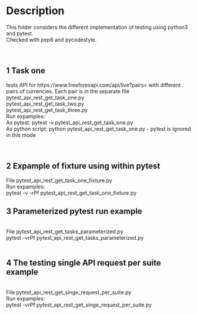 <h1>Description</h1>
This folder considers the different implementation of testing using python3 and pytest. </br>
Checked with pep8 and pycodestyle.</br>
</br>
</br>
<h2>1 Task one</h2>
 tests API for https://www.freeforexapi.com/api/live?pairs= with different pairs of currencies. Each pair is in the separate file</br>
pytest_api_rest_get_task_one.py</br>
pytest_api_rest_get_task_two.py</br>
pytest_api_rest_get_task_three.py</br>
Run expamples:</br>
As pytest: pytest -v pytest_api_rest_get_task_one.py</br>
As python script: python pytest_api_rest_get_task_one.py - pytest is ignored in this mode</br>
</br>
</br>
<h2>2 Expample of fixture using within pytest</h2>
File pytest_api_rest_get_task_one_fixture.py</br>
Run expamples:</br>
pytest -v -rPf pytest_api_rest_get_task_one_fixture.py
</br>
<h2>3 Parameterized pytest run example</h2></br>
File pytest_api_rest_get_tasks_parameterized.py</br>
pytest -vrPf pytest_api_rest_get_tasks_parameterized.py</br>
</br>
<h2>4 The testing single API request per suite example</h2></br>
File pytest_api_rest_get_singe_request_per_suite.py</br>
Run expamples:</br>
pytest -vrPf pytest_api_rest_get_singe_request_per_suite.py</br>
</br>